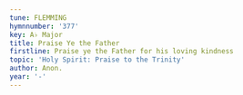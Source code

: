 ```yaml
---
tune: FLEMMING
hymnnumber: '377'
key: A♭ Major
title: Praise Ye the Father
firstline: Praise ye the Father for his loving kindness
topic: 'Holy Spirit: Praise to the Trinity'
author: Anon.
year: '-'
---
```

